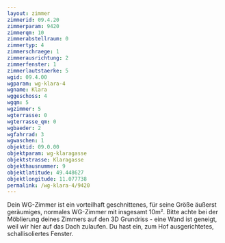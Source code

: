 ```yaml
---
layout: zimmer
zimmerid: 09.4.20
zimmerparam: 9420
zimmerqm: 10
zimmerabstellraum: 0
zimmertyp: 4
zimmerschraege: 1
zimmerausrichtung: 2
zimmerfenster: 1
zimmerlautstaerke: 5
wgid: 09.4.00
wgparam: wg-klara-4
wgname: Klara
wggeschoss: 4
wgqm: 5
wgzimmer: 5
wgterrasse: 0
wgterrasse_qm: 0
wgbaeder: 2
wgfahrrad: 3
wgwaschen: 1
objektid: 09.0.00
objektparam: wg-klaragasse
objektstrasse: Klaragasse
objekthausnummer: 9
objektlatitude: 49.448627
objektlongitude: 11.077738
permalink: /wg-klara-4/9420  
---
```

Dein WG-Zimmer ist ein vorteilhaft geschnittenes, für seine Größe äußerst geräumiges, normales WG-Zimmer mit insgesamt 10m². Bitte achte bei der Möblierung deines Zimmers auf den 3D Grundriss - eine Wand ist geneigt, weil wir hier auf das Dach zulaufen. Du hast ein, zum Hof ausgerichtetes, schallisoliertes Fenster. 